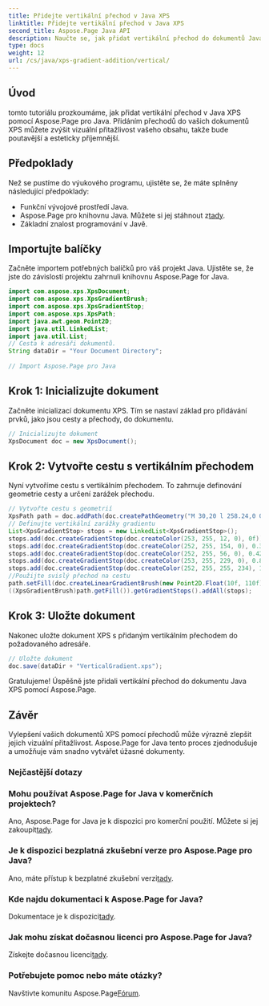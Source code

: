```yaml
---
title: Přidejte vertikální přechod v Java XPS
linktitle: Přidejte vertikální přechod v Java XPS
second_title: Aspose.Page Java API
description: Naučte se, jak přidat vertikální přechod do dokumentů Java XPS pomocí Aspose.Page. Vylepšete vizuální přitažlivost bez námahy. Návod krok za krokem uvnitř.
type: docs
weight: 12
url: /cs/java/xps-gradient-addition/vertical/
---
```

## Úvod
tomto tutoriálu prozkoumáme, jak přidat vertikální přechod v Java XPS pomocí Aspose.Page pro Java. Přidáním přechodů do vašich dokumentů XPS můžete zvýšit vizuální přitažlivost vašeho obsahu, takže bude poutavější a esteticky příjemnější.
## Předpoklady
Než se pustíme do výukového programu, ujistěte se, že máte splněny následující předpoklady:
- Funkční vývojové prostředí Java.
-  Aspose.Page pro knihovnu Java. Můžete si jej stáhnout z[tady](https://releases.aspose.com/page/java/).
- Základní znalost programování v Javě.
## Importujte balíčky
Začněte importem potřebných balíčků pro váš projekt Java. Ujistěte se, že jste do závislostí projektu zahrnuli knihovnu Aspose.Page for Java.
```java
import com.aspose.xps.XpsDocument;
import com.aspose.xps.XpsGradientBrush;
import com.aspose.xps.XpsGradientStop;
import com.aspose.xps.XpsPath;
import java.awt.geom.Point2D;
import java.util.LinkedList;
import java.util.List;
// Cesta k adresáři dokumentů.
String dataDir = "Your Document Directory";
        
// Import Aspose.Page pro Java
```
## Krok 1: Inicializujte dokument
Začněte inicializací dokumentu XPS. Tím se nastaví základ pro přidávání prvků, jako jsou cesty a přechody, do dokumentu.
```java
// Inicializujte dokument
XpsDocument doc = new XpsDocument();
```
## Krok 2: Vytvořte cestu s vertikálním přechodem
Nyní vytvoříme cestu s vertikálním přechodem. To zahrnuje definování geometrie cesty a určení zarážek přechodu.
```java
// Vytvořte cestu s geometrií
XpsPath path = doc.addPath(doc.createPathGeometry("M 30,20 l 258.24,0 0,56.64 -258.24,0 Z"));
// Definujte vertikální zarážky gradientu
List<XpsGradientStop> stops = new LinkedList<XpsGradientStop>();
stops.add(doc.createGradientStop(doc.createColor(253, 255, 12, 0), 0f));
stops.add(doc.createGradientStop(doc.createColor(252, 255, 154, 0), 0.359375f));
stops.add(doc.createGradientStop(doc.createColor(252, 255, 56, 0), 0.424805f));
stops.add(doc.createGradientStop(doc.createColor(253, 255, 229, 0), 0.879883f));
stops.add(doc.createGradientStop(doc.createColor(252, 255, 255, 234), 1f));
//Použijte svislý přechod na cestu
path.setFill(doc.createLinearGradientBrush(new Point2D.Float(10f, 110f), new Point2D.Float(10f, 200f)));
((XpsGradientBrush)path.getFill()).getGradientStops().addAll(stops);
```
## Krok 3: Uložte dokument
Nakonec uložte dokument XPS s přidaným vertikálním přechodem do požadovaného adresáře.
```java
// Uložte dokument
doc.save(dataDir + "VerticalGradient.xps");
```
Gratulujeme! Úspěšně jste přidali vertikální přechod do dokumentu Java XPS pomocí Aspose.Page.
## Závěr
Vylepšení vašich dokumentů XPS pomocí přechodů může výrazně zlepšit jejich vizuální přitažlivost. Aspose.Page for Java tento proces zjednodušuje a umožňuje vám snadno vytvářet úžasné dokumenty.

### Nejčastější dotazy
### Mohu používat Aspose.Page for Java v komerčních projektech?
 Ano, Aspose.Page for Java je k dispozici pro komerční použití. Můžete si jej zakoupit[tady](https://purchase.aspose.com/buy).
### Je k dispozici bezplatná zkušební verze pro Aspose.Page pro Java?
 Ano, máte přístup k bezplatné zkušební verzi[tady](https://releases.aspose.com/).
### Kde najdu dokumentaci k Aspose.Page for Java?
 Dokumentace je k dispozici[tady](https://reference.aspose.com/page/java/).
### Jak mohu získat dočasnou licenci pro Aspose.Page for Java?
 Získejte dočasnou licenci[tady](https://purchase.aspose.com/temporary-license/).
### Potřebujete pomoc nebo máte otázky?
 Navštivte komunitu Aspose.Page[Fórum](https://forum.aspose.com/c/page/39).